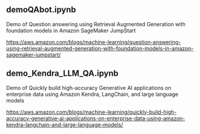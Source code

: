 
## demoQAbot.ipynb

Demo of Question answering using Retrieval Augmented Generation with foundation models in Amazon SageMaker JumpStart

https://aws.amazon.com/blogs/machine-learning/question-answering-using-retrieval-augmented-generation-with-foundation-models-in-amazon-sagemaker-jumpstart/


## demo_Kendra_LLM_QA.ipynb

Demo of Quickly build high-accuracy Generative AI applications on enterprise data using Amazon Kendra, LangChain, and large language models

https://aws.amazon.com/blogs/machine-learning/quickly-build-high-accuracy-generative-ai-applications-on-enterprise-data-using-amazon-kendra-langchain-and-large-language-models/
